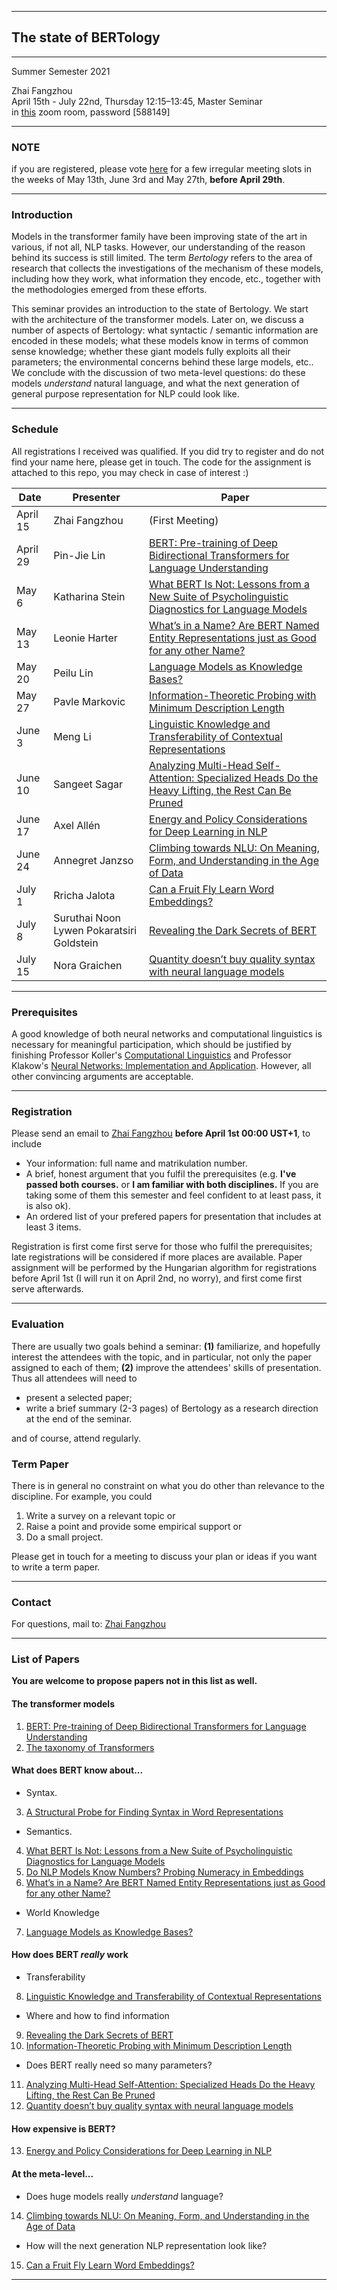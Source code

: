 
---------
## The state of BERTology
---
Summer Semester 2021<br/>
<!--- [Prof. Dr. Alexander Koller](http://www.coli.uni-saarland.de/~koller/)<br/> -->
Zhai Fangzhou <br/>
April 15th - July 22nd, Thursday 12:15–13:45, Master Seminar<br/>
in [this](https://zoom.us/s/3679328022?pwd=TkYzSk5nNDdudCtPNnExUHVXTlEzQT09) zoom room, password [588149] <br/>

---
### NOTE 
if you are registered, please vote [here](https://doodle.com/poll/9k37dyw3g44k23ud?utm_source=poll&utm_medium=link) for a few irregular meeting slots in the weeks of May 13th, June 3rd and May 27th, **before April 29th**.


---
### Introduction
Models in the transformer family have been improving state of the art in various, if not all, NLP tasks. However, our understanding of the reason behind its success is still limited. The term _Bertology_ refers to the area of research that collects the investigations of the mechanism of these models, including how they work, what information they encode, etc., together with the methodologies emerged from these efforts.

This seminar provides an introduction to the state of Bertology. We start with the architecture of the transformer models. Later on, we discuss a number of aspects of Bertology: what syntactic / semantic information are encoded in these models; what these models know in terms of common sense knowledge; whether these giant models fully exploits all their parameters; the environmental concerns behind these large models, etc.. We conclude with the discussion of two meta-level questions: do these models _understand_ natural language, and what the next generation of general purpose representation for NLP could look like.

---
### Schedule
All registrations I received was qualified. If you did try to register and do not find your name here, please get in touch. The code for the assignment is attached to this repo, you may check in case of interest :)

|Date |Presenter|Paper|
|---  |---      |---|
|April 15|Zhai Fangzhou|(First Meeting)|
|April 29|Pin-Jie Lin| [BERT: Pre-training of Deep Bidirectional Transformers for Language Understanding](https://www.aclweb.org/anthology/N19-1423/)|
|May 6|Katharina Stein| [What BERT Is Not: Lessons from a New Suite of Psycholinguistic Diagnostics for Language Models](https://www.aclweb.org/anthology/2020.tacl-1.3/)|
|May 13|Leonie Harter| [What’s in a Name? Are BERT Named Entity Representations just as Good for any other Name?](https://www.aclweb.org/anthology/2020.repl4nlp-1.24/)|
|May 20|Peilu Lin| [Language Models as Knowledge Bases?](https://www.aclweb.org/anthology/D19-1250/)|
|May 27|Pavle Markovic| [Information-Theoretic Probing with Minimum Description Length](https://www.aclweb.org/anthology/2020.emnlp-main.14.pdf)|
|June 3|Meng Li| [Linguistic Knowledge and Transferability of Contextual Representations](https://www.aclweb.org/anthology/N19-1112/)|
|June 10|Sangeet Sagar| [Analyzing Multi-Head Self-Attention: Specialized Heads Do the Heavy Lifting, the Rest Can Be Pruned](https://www.aclweb.org/anthology/P19-1580.pdf)|
|June 17|Axel Allén| [Energy and Policy Considerations for Deep Learning in NLP](https://www.aclweb.org/anthology/P19-1355/)|
|June 24|Annegret Janzso| [Climbing towards NLU: On Meaning, Form, and Understanding in the Age of Data](https://www.aclweb.org/anthology/2020.acl-main.463/)|
|July 1|Rricha Jalota| [Can a Fruit Fly Learn Word Embeddings?](https://openreview.net/forum?id=xfmSoxdxFCG)|
|July 8|Suruthai Noon Lywen Pokaratsiri Goldstein| [Revealing the Dark Secrets of BERT](https://www.aclweb.org/anthology/D19-1445/)|
|July 15|Nora Graichen|[Quantity doesn’t buy quality syntax with neural language models](https://www.aclweb.org/anthology/D19-1592.pdf)|

---



### Prerequisites
A good knowledge of both neural networks and computational linguistics is necessary for meaningful participation, which should be justified by finishing Professor Koller's [Computational Linguistics](https://coli-saar.github.io/cl20/) and Professor Klakow's [Neural Networks: Implementation and Application](https://teaching.lsv.uni-saarland.de/nnia/). However, all other convincing arguments are acceptable. 

---

### Registration
Please send an email to [Zhai Fangzhou](mailto:thearkforyou@gmail.com) **before April 1st 00:00 UST+1**, to include
- Your information: full name and matrikulation number.
- A brief, honest argument that you fulfil the prerequisites (e.g. **I've passed both courses.** or **I am familiar with both disciplines.** If you are taking some of them this semester and feel confident to at least pass, it is also ok).
- An ordered list of your prefered papers for presentation that includes at least 3 items. 

Registration is first come first serve for those who fulfil the prerequisites; late registrations will be considered if more places are available. Paper assignment will be performed by the Hungarian algorithm for registrations before April 1st (I will run it on April 2nd, no worry), and first come first serve afterwards.


---


### Evaluation
There are usually two goals behind a seminar: **(1)** familiarize, and hopefully interest the attendees with the topic, and in particular, not only the paper assigned to each of them; **(2)** improve the attendees' skills of presentation. Thus all attendees will need to 

- present a selected paper;
- write a brief summary (2-3 pages) of Bertology as a research direction at the end of the seminar.

and of course, attend regularly.

### Term Paper
There is in general no constraint on what you do other than relevance to the discipline. For example, you could
1. Write a survey on a relevant topic or
2. Raise a point and provide some empirical support or
3. Do a small project.

Please get in touch for a meeting to discuss your plan or ideas if you want to write a term paper.

---

### Contact
For questions, mail to: [Zhai Fangzhou](mailto:thearkforyou@gmail.com)

---

### List of Papers
**You are welcome to propose papers not in this list as well.**
#### The transformer models<br/>
1. [BERT: Pre-training of Deep Bidirectional Transformers for Language Understanding](https://www.aclweb.org/anthology/N19-1423/)<br/>
2. [The taxonomy of Transformers](https://arxiv.org/pdf/2003.08271.pdf)
  
#### What does BERT know about...<br/>
- Syntax.<br/>
3. [A Structural Probe for Finding Syntax in Word Representations](https://www.aclweb.org/anthology/N19-1419/)<br/>
- Semantics.<br/>
4. [What BERT Is Not: Lessons from a New Suite of Psycholinguistic Diagnostics for Language Models](https://www.aclweb.org/anthology/2020.tacl-1.3/)<br/>
5. [Do NLP Models Know Numbers? Probing Numeracy in Embeddings](https://www.aclweb.org/anthology/D19-1534/)<br/>
6. [What’s in a Name? Are BERT Named Entity Representations just as Good for any other Name?](https://www.aclweb.org/anthology/2020.repl4nlp-1.24/)<br/>
- World Knowledge<br/>
7. [Language Models as Knowledge Bases?](https://www.aclweb.org/anthology/D19-1250/)<br/>
  
#### How does BERT _really_ work
- Transferability<br/>
8. [Linguistic Knowledge and Transferability of Contextual Representations](https://www.aclweb.org/anthology/N19-1112/)<br/>
- Where and how to find information<br/>
9. [Revealing the Dark Secrets of BERT](https://www.aclweb.org/anthology/D19-1445/)<br/>
10. [Information-Theoretic Probing with Minimum Description Length](https://www.aclweb.org/anthology/2020.emnlp-main.14.pdf)<br/>
- Does BERT really need so many parameters?<br/>
11. [Analyzing Multi-Head Self-Attention: Specialized Heads Do the Heavy Lifting, the Rest Can Be Pruned](https://www.aclweb.org/anthology/P19-1580.pdf)<br/>
12. [Quantity doesn’t buy quality syntax with neural language models](https://www.aclweb.org/anthology/D19-1592.pdf)<br/>
  
#### How expensive is BERT?<br/>
13. [Energy and Policy Considerations for Deep Learning in NLP](https://www.aclweb.org/anthology/P19-1355/)<br/>

#### At the meta-level...
- Does huge models really _understand_ language?
14. [Climbing towards NLU: On Meaning, Form, and Understanding in the Age of Data](https://www.aclweb.org/anthology/2020.acl-main.463/)
- How will the next generation NLP representation look like?
15. [Can a Fruit Fly Learn Word Embeddings?](https://openreview.net/forum?id=xfmSoxdxFCG)

---
